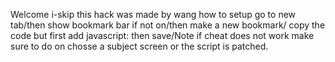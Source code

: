 Welcome i-skip this hack was made by wang
how to setup
go to new tab/then show bookmark bar if not on/then make a new bookmark/ copy the code but first add javascript: then save/Note if cheat does not work make sure to do on chosse a subject screen or the script is patched.
